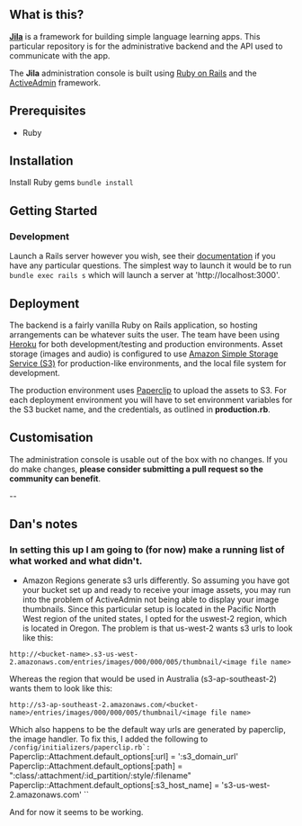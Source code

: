 ## What is this?

[**Jila**](http://jilaframework.github.io) is a framework for building simple language learning apps. This particular repository is for the administrative backend and the API used to communicate with the app.

The **Jila** administration console is built using [Ruby on Rails](http://rubyonrails.org/) and the [ActiveAdmin](http://activeadmin.info/) framework.

## Prerequisites

- Ruby

## Installation

Install Ruby gems
`bundle install`

## Getting Started

### Development
Launch a Rails server however you wish, see their [documentation](http://guides.rubyonrails.org/getting_started.html) if you have any particular questions. The simplest way to launch it would be to run `bundle exec rails s` which will launch a server at 'http://localhost:3000'.

## Deployment
The backend is a fairly vanilla Ruby on Rails application, so hosting arrangements can be whatever suits the user. The team have been using [Heroku](http://www.heroku.com) for both development/testing and production environments. Asset storage (images and audio) is configured to use [Amazon Simple Storage Service (S3)](http://aws.amazon.com/s3/) for production-like environments, and the local file system for development.

The production environment uses [Paperclip](https://github.com/thoughtbot/paperclip) to upload the assets to S3. For each deployment environment you will have to set environment variables for the S3 bucket name, and the credentials, as outlined in **production.rb**.

## Customisation
The administration console is usable out of the box with no changes. If you do make changes, **please consider submitting a pull request so the community can benefit**.

--

## Dan's notes

### In setting this up I am going to (for now) make a running list of what worked and what didn't.

- Amazon Regions generate s3 urls differently. So assuming you have got your bucket set up and ready
to receive your image assets, you may run into the problem of ActiveAdmin not being able to display
your image thumbnails. Since this particular setup is located in the Pacific North West region of
the united states, I opted for the uswest-2 region, which is located in Oregon. The problem is that
us-west-2 wants s3 urls to look like this:  

``http://<bucket-name>.s3-us-west-2.amazonaws.com/entries/images/000/000/005/thumbnail/<image file name>``

Whereas the region that would be used in Australia (s3-ap-southeast-2) wants them to look like this:

``http://s3-ap-southeast-2.amazonaws.com/<bucket-name>/entries/images/000/000/005/thumbnail/<image file name>``

Which also happens to be the default way urls are generated by paperclip, the image handler. To fix this, I added the following to ``/config/initializers/paperclip.rb`:
``
Paperclip::Attachment.default_options[:url] = ':s3_domain_url'
Paperclip::Attachment.default_options[:path] = ":class/:attachment/:id_partition/:style/:filename"
Paperclip::Attachment.default_options[:s3_host_name] = 's3-us-west-2.amazonaws.com'
``

And for now it seems to be working.
